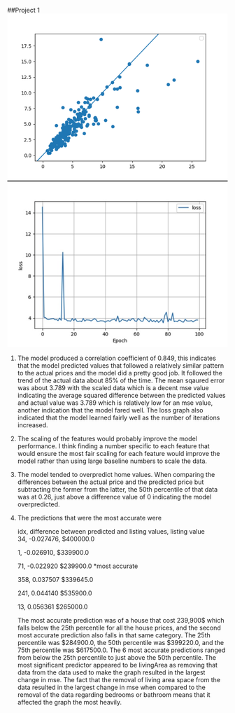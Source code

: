 ##Project 1
![img_13.png](img_13.png)
![img_15.png](img_15.png)
1. The model produced a correlation coefficient of 0.849, this indicates that the model predicted values that followed a relatively similar pattern to the actual prices and the model did a pretty good job. It followed the trend of the actual data about 85% of the time. The mean sqaured error was about 3.789 with the scaled data which is a decent mse value indicating the average squared difference between the predicted values and actual value was 3.789 which is relatively low for an mse value, another indication that the model fared well. The loss graph also indicated that the model learned fairly well as the number of iterations increased.
2. The scaling of the features would probably improve the model performance. I think finding a number specific to each feature that would ensure the most fair scaling for each feature would improve the model rather than using large baseline numbers to scale the data.
3. The model tended to overpredict home values. When comparing the differences between the actual price and the predicted price but subtracting the former from the latter, the 50th percentile of that data was at 0.26, just above a difference value of 0 indicating the model overpredicted. 
4. The predictions that were the most accurate were 
   
   idx, difference between predicted and listing values, listing value   
   34,    -0.027476,            $400000.0
   
   1,        -0.026910,         $339900.0
   
   71,        -0.022920         $239900.0   *most accurate
   
   358,    0.037507         $339645.0
   
   241,    0.044140         $535900.0
   
   13,      0.056361        $265000.0

   
   The most accurate prediction was of a house that cost 239,900$ which falls below the 25th percentile for all the house prices, and the second most accurate prediction also falls in that same category. The 25th percentile was $284900.0, the 50th percentile was $399220.0, and the 75th percentile was $617500.0. The 6 most accurate predictions ranged from below the 25th percentile to just above the 50th percentile. 
The most significant predictor appeared to be livingArea as removing that data from the data used to make the graph resulted in the largest change in mse. The fact that the removal of living area space from the data resulted in the largest change in mse when compared to the removal of the data regarding bedrooms or bathroom means that it affected the graph the most heavily.


